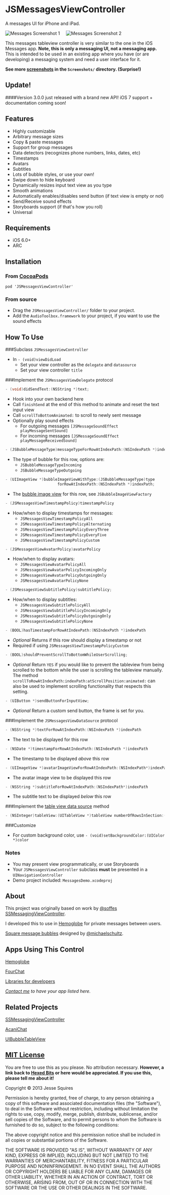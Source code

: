 # JSMessagesViewController

A messages UI for iPhone and iPad.

![Messages Screenshot 1][img1] &nbsp;&nbsp;&nbsp; ![Messages Screenshot 2][img2]

This messages tableview controller is very similar to the one in the iOS Messages app. **Note, this is only a messaging UI, not a messaging app.** This is intended to be used in an existing app where you have (or are developing) a messaging system and need a user interface for it.

**See more [screenshots][link1] in the `Screenshots/` directory. (Surprise!)**

## Update!

####Version 3.0.0 just released with a brand new API! iOS 7 support + documentation coming soon!

## Features 

* Highly customizable
* Arbitrary message sizes
* Copy & paste messages
* Support for group messages
* Data detectors (recognizes phone numbers, links, dates, etc)
* Timestamps
* Avatars
* Subtitles
* Lots of bubble styles, or use your own!
* Swipe down to hide keyboard
* Dynamically resizes input text view as you type
* Smooth animations
* Automatically enables/disables send button (if text view is empty or not)
* Send/Receive sound effects
* Storyboards support (if that's how you roll)
* Universal

## Requirements

* iOS 6.0+ 
* ARC

## Installation

### From [CocoaPods](http://www.cocoapods.org)

    pod 'JSMessagesViewController'

### From source

* Drag the `JSMessagesViewController/` folder to your project.
* Add the `AudioToolbox.framework` to your project, if you want to use the sound effects

## How To Use

###Subclass `JSMessagesViewController`

* In `- (void)viewDidLoad`
	* Set your view controller as the `delegate` and `datasource`
	* Set your view controller `title`

###Implement the `JSMessagesViewDelegate` protocol

````objective-c 
- (void)didSendText:(NSString *)text;
````

* Hook into your own backend here
* Call `finishSend` at the end of this method to animate and reset the text input view
* Call `scrollToBottomAnimated:` to scroll to newly sent message
* Optionally play sound effects
	* For outgoing messages `[JSMessageSoundEffect playMessageSentSound]`
	* For incoming messages `[JSMessageSoundEffect playMessageReceivedSound]`

````objective-c
- (JSBubbleMessageType)messageTypeForRowAtIndexPath:(NSIndexPath *)indexPath;
````

* The type of bubble for this row, options are:
	* `JSBubbleMessageTypeIncoming`
	* `JSBubbleMessageTypeOutgoing`

````objective-c
- (UIImageView *)bubbleImageViewWithType:(JSBubbleMessageType)type
                       forRowAtIndexPath:(NSIndexPath *)indexPath;
````

* The [bubble image view][link1] for this row, see `JSBubbleImageViewFactory`

````objective-c 
- (JSMessagesViewTimestampPolicy)timestampPolicy
````

* How/when to display timestamps for messages:
	* `JSMessagesViewTimestampPolicyAll`
	* `JSMessagesViewTimestampPolicyAlternating`
	* `JSMessagesViewTimestampPolicyEveryThree`
	* `JSMessagesViewTimestampPolicyEveryFive`
	* `JSMessagesViewTimestampPolicyCustom`

````objective-c 
- (JSMessagesViewAvatarPolicy)avatarPolicy
````

* How/when to display avatars:
	* `JSMessagesViewAvatarPolicyAll`
	* `JSMessagesViewAvatarPolicyIncomingOnly`
	* `JSMessagesViewAvatarPolicyOutgoingOnly`
	* `JSMessagesViewAvatarPolicyNone`


````objective-c
- (JSMessagesViewSubtitlePolicy)subtitlePolicy;
````

* How/when to display subtitles:
	* `JSMessagesViewSubtitlePolicyAll`
	* `JSMessagesViewSubtitlePolicyIncomingOnly`
	* `JSMessagesViewSubtitlePolicyOutgoingOnly`
	* `JSMessagesViewSubtitlePolicyNone`


````objective-c 
- (BOOL)hasTimestampForRowAtIndexPath:(NSIndexPath *)indexPath
````

* *Optional* Returns if this row should display a timestamp or not
* Required if using `JSMessagesViewTimestampPolicyCustom`

````objective-c 
- (BOOL)shouldPreventScrollToBottomWhileUserScrolling;
````

* *Optional* Return `YES` if you would like to prevent the tableview from being scrolled to the bottom while the user is scrolling the tableview manually. The method `scrollToRowAtIndexPath:indexPath:atScrollPosition:animated:` can also be used to implement scrolling functionality that respects this setting.

````objective-c 
- (UIButton *)sendButtonForInputView;
````	

* *Optional* Return a custom send button, the frame is set for you.


###Implement the `JSMessagesViewDataSource` protocol

````objective-c 
- (NSString *)textForRowAtIndexPath:(NSIndexPath *)indexPath
````

* The text to be displayed for this row

````objective-c 
- (NSDate *)timestampForRowAtIndexPath:(NSIndexPath *)indexPath
````

* The timestamp to be displayed *above* this row

````objective-c 
- (UIImageView *)avatarImageViewForRowAtIndexPath:(NSIndexPath*)indexPath
````

* The avatar image view to be displayed this row

````objective-c 
- (NSString *)subtitleForRowAtIndexPath:(NSIndexPath*)indexPath
````

* The subtitle text to be displayed *below* this row

###Implement the [table view data source][ref1] method

````objective-c 
- (NSInteger)tableView:(UITableView *)tableView numberOfRowsInSection:(NSInteger)section
````

###Customize

* For custom background color, use `- (void)setBackgroundColor:(UIColor *)color`

### Notes

* You may present view programmatically, or use Storyboards
* Your `JSMessagesViewController` subclass **must** be presented in a `UINavigationController`
* Demo project included: `MessagesDemo.xcodeproj` 

## About

This project was originally based on work by [@soffes](http://github.com/soffes) [SSMessagingViewController][ss]. 

I developed this to use in [Hemoglobe](http://www.hemoglobe.com) for private messages between users.

[Square message bubbles][img4] designed by [@michaelschultz](http://www.twitter.com/michaelschultz).

## Apps Using This Control

[Hemoglobe](http://bit.ly/hemoglobeapp)

[FourChat](https://itunes.apple.com/us/app/fourchat/id650833730?mt=8)

[Libraries for developers](https://itunes.apple.com/us/app/libraries-for-developers/id653427112?mt=8)

*[Contact me](mailto:jesse.squires.developer@gmail.com) to have your app listed here.*

## Related Projects

[SSMessagingViewController][ss]

[AcaniChat](https://github.com/acani/AcaniChat)

[UIBubbleTableView](https://github.com/AlexBarinov/UIBubbleTableView)

## [MIT License](http://opensource.org/licenses/MIT)

You are free to use this as you please. No attribution necessary. **However, a link back to [Hexed Bits](http://www.hexedbits.com) or here would be appreciated. If you use this, please tell me about it!**

Copyright &copy; 2013 Jesse Squires

Permission is hereby granted, free of charge, to any person obtaining a copy of this software and associated documentation files (the "Software"), to deal in the Software without restriction, including without limitation the rights to use, copy, modify, merge, publish, distribute, sublicense, and/or sell copies of the Software, and to permit persons to whom the Software is furnished to do so, subject to the following conditions:

The above copyright notice and this permission notice shall be included in all copies or substantial portions of the Software.

THE SOFTWARE IS PROVIDED "AS IS", WITHOUT WARRANTY OF ANY KIND, EXPRESS OR IMPLIED, INCLUDING BUT NOT LIMITED TO THE WARRANTIES OF MERCHANTABILITY, FITNESS FOR A PARTICULAR PURPOSE AND NONINFRINGEMENT. IN NO EVENT SHALL THE AUTHORS OR COPYRIGHT HOLDERS BE LIABLE FOR ANY CLAIM, DAMAGES OR OTHER LIABILITY, WHETHER IN AN ACTION OF CONTRACT, TORT OR OTHERWISE, ARISING FROM, OUT OF OR IN CONNECTION WITH THE SOFTWARE OR THE USE OR OTHER DEALINGS IN THE SOFTWARE.

[ss]:https://github.com/soffes/ssmessagesviewcontroller

[ref1]:http://developer.apple.com/library/ios/#documentation/uikit/reference/UITableViewDataSource_Protocol/Reference/Reference.html#//apple_ref/occ/intf/UITableViewDataSource
[ref2]:http://developer.apple.com/library/ios/#documentation/cocoa/conceptual/ProgrammingWithObjectiveC/CustomizingExistingClasses/CustomizingExistingClasses.html

[img1]:https://raw.github.com/jessesquires/MessagesTableViewController/master/Screenshots/iphone5-screenshot0.png
[img2]:https://raw.github.com/jessesquires/MessagesTableViewController/master/Screenshots/iphone5-screenshot2.png
[img3]:https://raw.github.com/jessesquires/MessagesTableViewController/master/Screenshots/iphone5-screenshot3.png
[img4]:https://raw.github.com/jessesquires/MessagesTableViewController/master/Screenshots/iphone5-screenshot4.png

[link1]:https://github.com/jessesquires/MessagesTableViewController/tree/master/Screenshots
